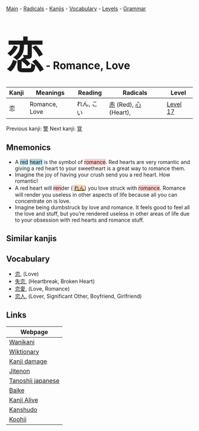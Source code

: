 <style> bigfont {font-size: 100px}</style>
[Main](../index.md) -
[Radicals](../radicals.md) -
[Kanjis](../kanjis.md) -
[Vocabulary](../vocabulary.md) -
[Levels](../levels.md) -
[Grammar](../grammar.md)
# <bigfont> 恋</bigfont> - Romance, Love 

| Kanji | Meanings | Reading | Radicals | Level |
| --- | --- | --- | --- | --- |
| 恋 | Romance, Love | れん, こい | [赤](../radicals/赤.md) (Red), [心](../radicals/心.md) (Heart),  | [Level 17](../levels/wk_level17.md) |

Previous kanji: [警](警.md) Next kanji: [覚](覚.md) 

## Mnemonics
 * A <span style="background-color:#ADD8E6"> red</span> <span style="background-color:#ADD8E6"> heart</span> is the symbol of <span style="background-color:#ffcccb"> romance</span>. Red hearts are very romantic and giving a red heart to your sweetheart is a great way to romance them.
* Imagine the joy of having your crush send you a red heart. How romantic!
* A red heart will <span style="background-color:#ffcccb"> ren</span>der (<span style="background-color:#fed8b1"> [れん](https://jisho.org/search/れん)</span>) you love struck with <span style="background-color:#ffcccb"> romance</span>. Romance will render you useless in other aspects of life because all you can concentrate on is love.
* Imagine being dumbstruck by love and romance. It feels good to feel all the love and stuff, but you’re rendered useless in other areas of life due to your obsession with red hearts and romance stuff.


## Similar kanjis
 


## Vocabulary
 * [恋](../vocabulary/恋.md), (Love)
* [失恋](../vocabulary/恋.md), (Heartbreak, Broken Heart)
* [恋愛](../vocabulary/恋.md), (Love, Romance)
* [恋人](../vocabulary/恋.md), (Lover, Significant Other, Boyfriend, Girlfriend)



## Links 

| Webpage |
| --- |
| [Wanikani          ](https://www.wanikani.com/kanji/恋) |
| [Wiktionary        ](https://en.wiktionary.org/wiki/恋) |
| [Kanji damage      ](http://www.kanjidamage.com/kanji/search?utf8=✓&q=恋) |
| [Jitenon           ](https://jitenon.com/kanji/恋) |
| [Tanoshii japanese ](https://www.tanoshiijapanese.com/dictionary/kanji.cfm?k=恋) |
| [Baike             ](https://baike.baidu.com/item/恋) |
| [Kanji Alive       ](https://app.kanjialive.com/恋) |
| [Kanshudo          ](https://www.kanshudo.com/searchmn?q=恋) |
| [Koohii            ](https://kanji.koohii.com/study/kanji/恋) |
